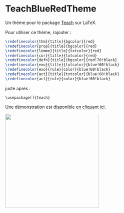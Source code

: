 # TeachBlueRedTheme
Un thème pour le package [Teach](https://www.mathweb.fr/euclide/les-packages-personnels-latex-stephane-pasquet/) sur LaTeX.

Pour utiliser ce thème, rajouter :

```latex
\redefinecolor{thm}{title}{bgcolor}{red}
\redefinecolor{prop}{title}{bgcolor}{red}
\redefinecolor{lemme}{title}{txtcolor}{red}
\redefinecolor{cor}{title}{txtcolor}{red}
\redefinecolor{defn}{title}{bgcolor}{red!70!black}
\redefinecolor{exo}{title}{txtcolor}{blue!60!black}
\redefinecolor{exo}{rule}{color}{blue!60!black}
\redefinecolor{act}{title}{txtcolor}{blue!60!black}
\redefinecolor{act}{rule}{color}{blue!60!black}
```

juste après :

```
\usepackage[]{teach}
```

Une démonstration est disponible [en cliquant ici](https://github.com/DegrangeM/TeachBlueRedTheme/blob/master/demo.pdf).

<img src="https://user-images.githubusercontent.com/53106394/208496988-443bee6e-c739-4eca-b954-fb76df4036b6.png" style="height:300px;" />
